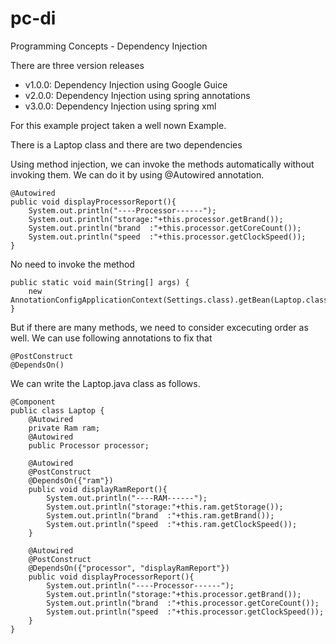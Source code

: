 # pc-di
Programming Concepts - Dependency Injection 

There are three version releases
- v1.0.0: Dependency Injection using Google Guice
- v2.0.0: Dependency Injection using spring annotations
- v3.0.0: Dependency Injection using spring xml

For this example project taken a well nown Example.

There is a Laptop class and there are two dependencies 

Using method injection, we can invoke the methods automatically without invoking them. We can do it by using @Autowired annotation.

    @Autowired
    public void displayProcessorReport(){
        System.out.println("----Processor------");
        System.out.println("storage:"+this.processor.getBrand());
        System.out.println("brand  :"+this.processor.getCoreCount());
        System.out.println("speed  :"+this.processor.getClockSpeed());
    }
    
No need to invoke the method
    
    public static void main(String[] args) {
        new AnnotationConfigApplicationContext(Settings.class).getBean(Laptop.class);
    }
    
But if there are many methods, we need to consider excecuting order as well. We can use following annotations to fix that

    @PostConstruct
    @DependsOn()
    
We can write the Laptop.java class as follows.     

    @Component
    public class Laptop {
        @Autowired
        private Ram ram;
        @Autowired
        public Processor processor;

        @Autowired
        @PostConstruct
        @DependsOn({"ram"})
        public void displayRamReport(){
            System.out.println("----RAM------");
            System.out.println("storage:"+this.ram.getStorage());
            System.out.println("brand  :"+this.ram.getBrand());
            System.out.println("speed  :"+this.ram.getClockSpeed());
        }

        @Autowired
        @PostConstruct
        @DependsOn({"processor", "displayRamReport"})
        public void displayProcessorReport(){
            System.out.println("----Processor------");
            System.out.println("storage:"+this.processor.getBrand());
            System.out.println("brand  :"+this.processor.getCoreCount());
            System.out.println("speed  :"+this.processor.getClockSpeed());
        }
    }
